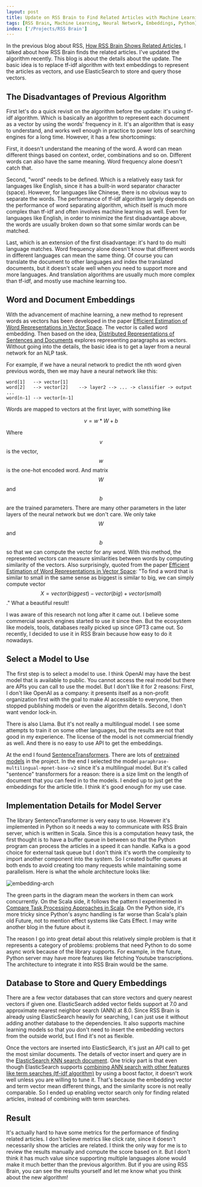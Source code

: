 ```yaml
---
layout: post
title: Update on RSS Brain to Find Related Articles with Machine Learning
tags: [RSS Brain, Machine Learning, Neural Network, Embeddings, Python]
index: ['/Projects/RSS Brain']
---
```


In the previous blog about RSS, [How RSS Brain Shows Related Articles](/2022-12-03-How-RSS-Brain-Shows-Related-Articles.html), I talked about how RSS Brain finds the related articles. I've updated the algorithm recently. This blog is about the details about the update. The basic idea is to replace tf-idf algorithm with text embeddings to represent the articles as vectors, and use ElasticSearch to store and query those vectors.

## The Disadvantages of Previous Algorithm

First let's do a quick revisit on the algorithm before the update: it's using tf-idf algorithm. Which is basically an algorithm to represent each document as a vector by using the words' frequency in it. It's an algorithm that is easy to understand, and works well enough in practice to power lots of searching engines for a long time. However, it has a few shortcomings:

First, it doesn't understand the meaning of the word. A word can mean different things based on context, order, combinations and so on. Different words can also have the same meaning. Word frequency alone doesn't catch that.

Second, "word" needs to be defined. Which is a relatively easy task for languages like English, since it has a built-in word separator character (space). However, for languages like Chinese, there is no obvious way to separate the words. The performance of tf-idf algorithm largely depends on the performance of word separating algorithm, which itself is much more complex than tf-idf and often involves machine learning as well. Even for languages like English, in order to minimize the first disadvantage above, the words are usually broken down so that some similar words can be matched.

Last, which is an extension of the first disadvantage: it's hard to do multi language matches. Word frequency alone doesn't know that different words in different languages can mean the same thing. Of course you can translate the document to other languages and index the translated documents, but it doesn't scale well when you need to support more and more languages. And translation algorithms are usually much more complex than tf-idf, and mostly use machine learning too.

## Word and Document Embeddings

With the advancement of machine learning, a new method to represent words as vectors has been developed in the paper [Efficient Estimation of Word Representations in Vector Space](https://arxiv.org/abs/1301.3781). The vector is called word embedding. Then based on the idea, [Distributed Representations of Sentences and Documents](https://arxiv.org/abs/1405.4053) explores representing paragraphs as vectors. Without going into the details, the basic idea is to get a layer from a neural network for an NLP task.

For example, if we have a neural network to predict the nth word given previous words, then we may have a neural network like this:


```
word[1]   --> vector[1]
word[2]   --> vector[2]    --> layer2 --> ... -> classifier -> output
...
word[n-1] --> vector[n-1]
```

Words are mapped to vectors at the first layer, with something like

$$ v = w * W + b $$

Where $$v$$ is the vector, $$w$$ is the one-hot encoded word. And matrix $$W$$ and $$b$$ are the trained parameters. There are many other parameters in the later layers of the neural network but we don't care. We only take $$W$$ and $$b$$ so that we can compute the vector for any word. With this method, the represented vectors can measure similarities between words by computing similarity of the vectors. Also surprisingly, quoted from the paper [Efficient Estimation of Word Representations in Vector Space](https://arxiv.org/abs/1301.3781): "To find a word that is similar to small in the same sense as biggest is similar to big, we can simply compute vector $$X = vector(biggest) − vector(big) + vector(small)$$." What a beautiful result!

I was aware of this research not long after it came out. I believe some commercial search engines started to use it since then. But the ecosystem like models, tools, databases really picked up since GPT3 came out. So recently, I decided to use it in RSS Brain because how easy to do it nowadays.

## Select a Model to Use

The first step is to select a model to use. I think OpenAI may have the best model that is available to public. You cannot access the real model but there are APIs you can call to use the model. But I don't like it for 2 reasons: First, I don't like OpenAI as a company: it presents itself as a non-profit organization first with the goal to make AI accessible to everyone, then stopped publishing models or even the algorithm details. Second, I don't want vendor lock-in.

There is also Llama. But it's not really a multilingual model. I see some attempts to train it on some other languages, but the results are not that good in my experience. The license of the model is not commercial friendly as well. And there is no easy to use API to get the embeddings.

At the end I found [SentenceTransformers](https://www.sbert.net/index.html). There are lots of [pretrained models](https://www.sbert.net/docs/pretrained_models.html) in the project. In the end I selected the model `paraphrase-multilingual-mpnet-base-v2` since it's a multilingual model. But it's called "sentence" transformers for a reason: there is a size limit on the length of document that you can feed in to the models. I ended up to just get the embeddings for the article title. I think it's good enough for my use case.

## Implementation Details for Model Server

The library SentenceTransformer is very easy to use. However it's implemented in Python so it needs a way to communicate with RSS Brain server, which is written in Scala. Since this is a computation heavy task, the first thought is to have a buffer queue in between so that the Python program can process the articles in a speed it can handle. Kafka is a good choice for external task queue but I don't think it's worth the complexity to import another component into the system. So I created buffer queues at both ends to avoid creating too many requests while maintaining some parallelism. Here is what the whole architecture looks like:

![embedding-arch](/static/images/2023-11-14-Update-On-RSS-Brain-to-Find-Related-Articles-with-Machine-Learning/article-embedding-arch.png)

The green parts in the diagram mean the workers in them can work concurrently. On the Scala side, it follows the pattern I experimented in [Compare Task Processing Approaches in Scala](/2023-08-27-Compare-Task-Processing-Approaches-in-Scala.html). On the Python side, it's more tricky since Python's async handling is far worse than Scala's plain old Future, not to mention effect systems like Cats Effect. I may write another blog in the future about it.

The reason I go into great detail about this relatively simple problem is that it represents a category of problems: problems that need Python to do some async work because of the library supports. For example, in the future, Python server may have more features like fetching Youtube transcriptions. The architecture to integrate it into RSS Brain would be the same.

## Database to Store and Query Embeddings

There are a few vector databases that can store vectors and query nearest vectors if given one. ElasticSearch added vector fields support at 7.0 and approximate nearest neighbor search (ANN) at 8.0. Since RSS Brain is already using ElasticSearch heavily for searching, I can just use it without adding another database to the dependencies. It also supports machine learning models so that you don't need to insert the embedding vectors from the outside world, but I find it's not as flexible.

Once the vectors are inserted into ElasticSearch, it's just an API call to get the most similar documents. The details of vector insert and query are in the [ElasticSearch KNN search document](https://www.elastic.co/guide/en/elasticsearch/reference/current/knn-search.html). One tricky part is that even though ElasticSearch supports [combining ANN search with other features like term searches (tf-idf algorithm)](https://www.elastic.co/guide/en/elasticsearch/reference/current/knn-search.html#_combine_approximate_knn_with_other_features) by using a boost factor, it doesn't work well unless you are willing to tune it. That's because the embedding vector and term vector mean different things, and the similarity score is not really comparable. So I ended up enabling vector search only for finding related articles, instead of combining with term searches.

## Result

It's actually hard to have some metrics for the performance of finding related articles. I don't believe metrics like click rate, since it doesn't necessarily show the articles are related. I think the only way for me is to review the results manually and compute the score based on it. But I don't think it has much value since supporting multiple languages alone would make it much better than the previous algorithm. But if you are using RSS Brain, you can see the results yourself and let me know what you think about the new algorithm!


